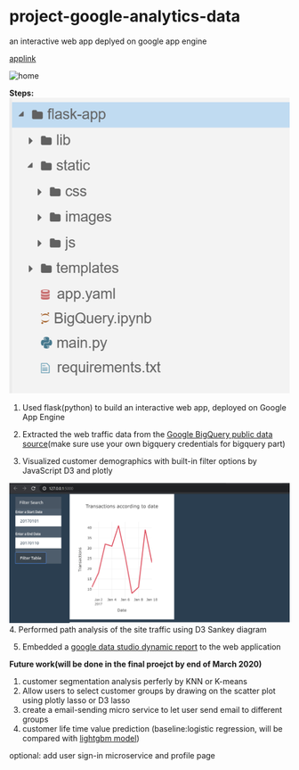# project-google-analytics-data

an interactive web app deplyed on google app engine

[applink](http://analyticsproject2020-03-27.appspot.com/)


![home](/image/Capture2.PNG)


**Steps:**
![appengine](/image/appengine.PNG)

1. Used flask(python) to build an interactive web app,  deployed on Google App Engine


2. Extracted the web traffic data from the [Google BigQuery public data source](https://console.cloud.google.com/marketplace/details/obfuscated-ga360-data/obfuscated-ga360-data?filter=solution-type:dataset&q=Store&id=45f150ac-81d3-4796-9abf-d7a4f98eb4c6)(make sure use your own bigquery credentials for bigquery part)

3. Visualized customer demographics with built-in filter options by JavaScript D3 and plotly

![filter button](/image/Capture.PNG)
4. Performed path analysis of the site traffic using D3 Sankey diagram

5. Embedded a [google data studio dynamic report](https://datastudio.google.com/reporting/14d3bf0f-3b40-4a1c-b38f-f2aae0710b7f) to the web application 


**Future work(will be done in the final proejct by end of March 2020)**
1. customer segmentation analysis perferly by KNN or K-means
2. Allow users to select customer groups by drawing on the scatter plot using plotly lasso or D3 lasso
3. create a email-sending micro service to let user send email to different groups
4. customer life time value prediction (baseline:logistic regression, will be compared with [lightgbm model](https://github.com/chaochaoachao/project-google-analytics-data/blob/master/BigQuery.ipynb))

optional: add user sign-in microservice and profile page

